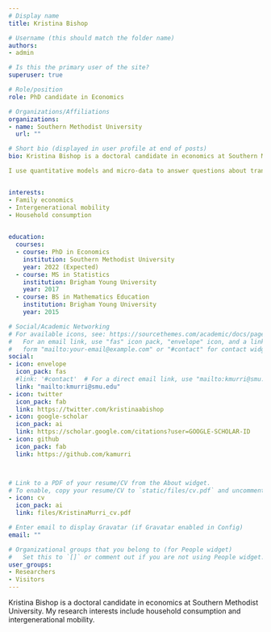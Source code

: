 ```yaml
---
# Display name
title: Kristina Bishop

# Username (this should match the folder name)
authors:
- admin

# Is this the primary user of the site?
superuser: true

# Role/position
role: PhD candidate in Economics

# Organizations/Affiliations
organizations:
- name: Southern Methodist University
  url: ""

# Short bio (displayed in user profile at end of posts)
bio: Kristina Bishop is a doctoral candidate in economics at Southern Methodist University. My research interests include household consumption and intergenerational mobility. 

I use quantitative models and micro-data to answer questions about transmission of behavior from parents to children in terms of geography, consumption, and culture.


interests:
- Family economics
- Intergenerational mobility
- Household consumption
 

education:
  courses:
  - course: PhD in Economics
    institution: Southern Methodist University
    year: 2022 (Expected)
  - course: MS in Statistics
    institution: Brigham Young University
    year: 2017  
  - course: BS in Mathematics Education
    institution: Brigham Young University
    year: 2015

# Social/Academic Networking
# For available icons, see: https://sourcethemes.com/academic/docs/page-builder/#icons
#   For an email link, use "fas" icon pack, "envelope" icon, and a link in the
#   form "mailto:your-email@example.com" or "#contact" for contact widget.
social:
- icon: envelope
  icon_pack: fas
  #link: '#contact'  # For a direct email link, use "mailto:kmurri@smu.edu".
  link: "mailto:kmurri@smu.edu"
- icon: twitter
  icon_pack: fab
  link: https://twitter.com/kristinaabishop
- icon: google-scholar
  icon_pack: ai
  link: https://scholar.google.com/citations?user=GOOGLE-SCHOLAR-ID
- icon: github
  icon_pack: fab
  link: https://github.com/kamurri



# Link to a PDF of your resume/CV from the About widget.
# To enable, copy your resume/CV to `static/files/cv.pdf` and uncomment the lines below.
- icon: cv
  icon_pack: ai
  link: files/KristinaMurri_cv.pdf

# Enter email to display Gravatar (if Gravatar enabled in Config)
email: ""

# Organizational groups that you belong to (for People widget)
#   Set this to `[]` or comment out if you are not using People widget.
user_groups:
- Researchers
- Visitors
---
```


Kristina Bishop is a doctoral candidate in economics at Southern Methodist University. My research interests include household consumption and intergenerational mobility.
